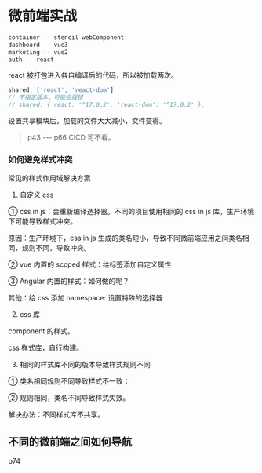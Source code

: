 # 微前端实战

```bash
container -- stencil webComponent
dashboard -- vue3
marketing -- vue2
auth -- react
```

react 被打包进入各自编译后的代码，所以被加载两次。

```js
shared: ['react', 'react-dom']
// 不指定版本，可能会报错
// shared: { react: '^17.0.2', 'react-dom': '^17.0.2' },
```

设置共享模块后，加载的文件大大减小，文件变得。

> p43 --- p66 CICD 可不看。

### 如何避免样式冲突

常见的样式作用域解决方案

1. 自定义 css

① css in js：会重新编译选择器。不同的项目使用相同的 css in js 库，生产环境下可能导致样式冲突。

原因：生产环境下，css in js 生成的类名短小，导致不同微前端应用之间类名相同，规则不同，导致冲突。

② vue 内置的 scoped 样式：给标签添加自定义属性

③ Angular 内置的样式：如何做的呢？

其他：给 css 添加 namespace: 设置特殊的选择器

2. css 库

component 的样式。

css 样式库，自行构建。

3. 相同的样式库不同的版本导致样式规则不同

① 类名相同规则不同导致样式不一致；

② 规则相同，类名不同导致样式失效。

解决办法：不同样式库不共享。

## 不同的微前端之间如何导航

p74
